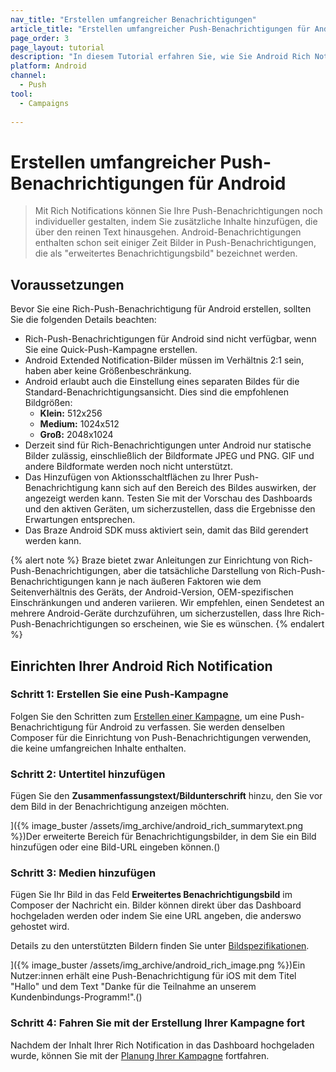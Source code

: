 ```yaml
---
nav_title: "Erstellen umfangreicher Benachrichtigungen"
article_title: "Erstellen umfangreicher Push-Benachrichtigungen für Android"
page_order: 3
page_layout: tutorial
description: "In diesem Tutorial erfahren Sie, wie Sie Android Rich Notifications für Ihre Braze-Kampagnen einrichten."
platform: Android
channel:
  - Push
tool:
  - Campaigns
  
---
```


# Erstellen umfangreicher Push-Benachrichtigungen für Android

> Mit Rich Notifications können Sie Ihre Push-Benachrichtigungen noch individueller gestalten, indem Sie zusätzliche Inhalte hinzufügen, die über den reinen Text hinausgehen. Android-Benachrichtigungen enthalten schon seit einiger Zeit Bilder in Push-Benachrichtigungen, die als "erweitertes Benachrichtigungsbild" bezeichnet werden.

## Voraussetzungen

Bevor Sie eine Rich-Push-Benachrichtigung für Android erstellen, sollten Sie die folgenden Details beachten:

- Rich-Push-Benachrichtigungen für Android sind nicht verfügbar, wenn Sie eine Quick-Push-Kampagne erstellen.
- Android Extended Notification-Bilder müssen im Verhältnis 2:1 sein, haben aber keine Größenbeschränkung.
- Android erlaubt auch die Einstellung eines separaten Bildes für die Standard-Benachrichtigungsansicht. Dies sind die empfohlenen Bildgrößen: 
  - **Klein:** 512x256
  - **Medium:** 1024x512 
  - **Groß:** 2048x1024
- Derzeit sind für Rich-Benachrichtigungen unter Android nur statische Bilder zulässig, einschließlich der Bildformate JPEG und PNG. GIF und andere Bildformate werden noch nicht unterstützt.
- Das Hinzufügen von Aktionsschaltflächen zu Ihrer Push-Benachrichtigung kann sich auf den Bereich des Bildes auswirken, der angezeigt werden kann. Testen Sie mit der Vorschau des Dashboards und den aktiven Geräten, um sicherzustellen, dass die Ergebnisse den Erwartungen entsprechen.
- Das Braze Android SDK muss aktiviert sein, damit das Bild gerendert werden kann.

{% alert note %}
Braze bietet zwar Anleitungen zur Einrichtung von Rich-Push-Benachrichtigungen, aber die tatsächliche Darstellung von Rich-Push-Benachrichtigungen kann je nach äußeren Faktoren wie dem Seitenverhältnis des Geräts, der Android-Version, OEM-spezifischen Einschränkungen und anderen variieren. Wir empfehlen, einen Sendetest an mehrere Android-Geräte durchzuführen, um sicherzustellen, dass Ihre Rich-Push-Benachrichtigungen so erscheinen, wie Sie es wünschen.
{% endalert %}

## Einrichten Ihrer Android Rich Notification

### Schritt 1: Erstellen Sie eine Push-Kampagne

Folgen Sie den Schritten zum [Erstellen einer Kampagne]({{site.baseurl}}/user_guide/message_building_by_channel/push/creating_a_push_message/#creating-a-push-message), um eine Push-Benachrichtigung für Android zu verfassen. Sie werden denselben Composer für die Einrichtung von Push-Benachrichtigungen verwenden, die keine umfangreichen Inhalte enthalten.

### Schritt 2: Untertitel hinzufügen

Fügen Sie den **Zusammenfassungstext/Bildunterschrift** hinzu, den Sie vor dem Bild in der Benachrichtigung anzeigen möchten.

]({% image_buster /assets/img_archive/android_rich_summarytext.png %})Der erweiterte Bereich für Benachrichtigungsbilder, in dem Sie ein Bild hinzufügen oder eine Bild-URL eingeben können.()

### Schritt 3: Medien hinzufügen

Fügen Sie Ihr Bild in das Feld **Erweitertes Benachrichtigungsbild** im Composer der Nachricht ein. Bilder können direkt über das Dashboard hochgeladen werden oder indem Sie eine URL angeben, die anderswo gehostet wird.

Details zu den unterstützten Bildern finden Sie unter [Bildspezifikationen]({{site.baseurl}}/user_guide/engagement_tools/templates_and_media/media_library/#push).

]({% image_buster /assets/img_archive/android_rich_image.png %})Ein Nutzer:innen erhält eine Push-Benachrichtigung für iOS mit dem Titel "Hallo" und dem Text "Danke für die Teilnahme an unserem Kundenbindungs-Programm!".()

### Schritt 4: Fahren Sie mit der Erstellung Ihrer Kampagne fort

Nachdem der Inhalt Ihrer Rich Notification in das Dashboard hochgeladen wurde, können Sie mit der [Planung Ihrer Kampagne]({{site.baseurl}}/user_guide/engagement_tools/campaigns/building_campaigns/delivery_types/) fortfahren.

